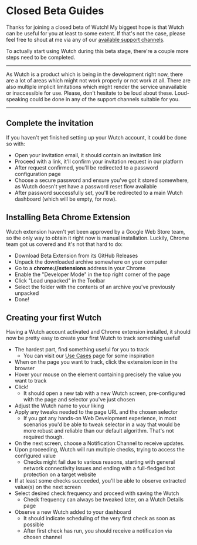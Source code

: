 # Closed Beta Guides

Thanks for joining a closed beta of Wutch! My biggest hope is that Wutch can be useful for you at least to some extent. If that's not the case, please feel free to shout at me via any of our [available support channels](https://wutch.net/docs/support).

To actually start using Wutch during this beta stage, there're a couple more steps need to be completed.

---

As Wutch is a product which is being in the development right now, there are a lot of areas which might not work properly or not work at all. There are also multiple implicit limitations which might render the service unavailable or inaccessible for use. Please, don't hesitate to be loud about these. Loud-speaking could be done in any of the support channels suitable for you.

---

## Complete the invitation

If you haven't yet finished setting up your Wutch account, it could be done so with:

- Open your invitation email, it should contain an invitation link
- Proceed with a link, it'll confirm your invitation request in our platform
- After request confirmed, you'll be redirected to a password configuration page
- Choose a secure password and ensure you've got it stored somewhere, as Wutch doesn't yet have a password reset flow available
- After password successfully set, you'll be redirected to a main Wutch dashboard (which will be empty, for now).

## Installing Beta Chrome Extension

Wutch extension haven't yet been approved by a Google Web Store team, so the only way to obtain it right now is manual installation. Luckily, Chrome team got us covered and it's not that hard to do:

- Download Beta Extension from its GitHub Releases
- Unpack the downloaded archive somewhere on your computer
- Go to a **chrome://extensions** address in your Chrome
- Enable the "Developer Mode" in the top right corner of the page
- Click "Load unpacked" in the Toolbar
- Select the folder with the contents of an archive you've previously unpacked
- Done!

## Creating your first Wutch

Having a Wutch account activated and Chrome extension installed, it should now be pretty easy to create your first Wutch to track something useful!

- The hardest part, find something useful for you to track
  - You can visit our [Use Cases](https://wutch.net/use-cases) page for some inspiration
- When on the page you want to track, click the extension icon in the browser
- Hover your mouse on the element containing precisely the value you want to track
- Click!
  - It should open a new tab with a new Wutch screen, pre-configured with the page and selector you've just chosen
- Adjust the Wutch name to your liking
- Apply any tweaks needed to the page URL and the chosen selector
  - If you got any hands-on Web Development experience, in most scenarios you'd be able to tweak selector in a way that would be more robust and reliable than our default algorithm. That's not required though.
- On the next screen, choose a Notification Channel to receive updates.
- Upon proceeding, Wutch will run multiple checks, trying to access the configured value
  - Checks might fail due to various reasons, starting with general network connectivity issues and ending with a full-fledged bot protection on a target website
- If at least some checks succeeded, you'll be able to observe extracted value(s) on the next screen
- Select desired check frequency and proceed with saving the Wutch
  - Check frequency can always be tweaked later, on a Wutch Details page
- Observe a new Wutch added to your dashboard
  - It should indicate scheduling of the very first check as soon as possible
  - After first check has run, you should receive a notification via chosen channel
